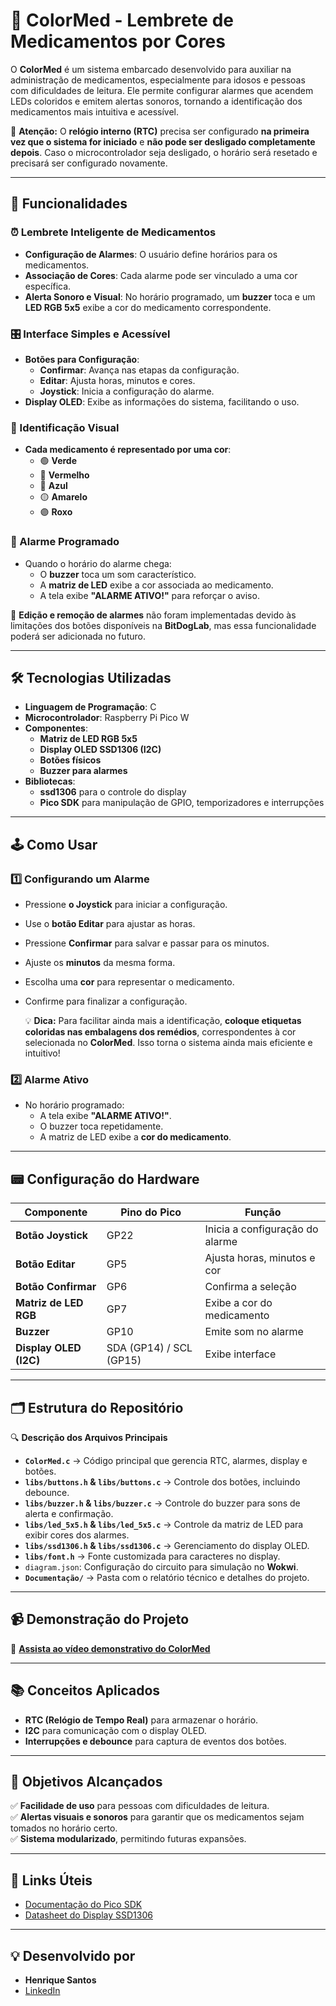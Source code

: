 # 🏥 ColorMed - Lembrete de Medicamentos por Cores  

O **ColorMed** é um sistema embarcado desenvolvido para auxiliar na administração de medicamentos, especialmente para idosos e pessoas com dificuldades de leitura. Ele permite configurar alarmes que acendem LEDs coloridos e emitem alertas sonoros, tornando a identificação dos medicamentos mais intuitiva e acessível.  

📌 **Atenção:** O **relógio interno (RTC)** precisa ser configurado **na primeira vez que o sistema for iniciado** e **não pode ser desligado completamente depois**. Caso o microcontrolador seja desligado, o horário será resetado e precisará ser configurado novamente.  

---

## 🚀 Funcionalidades  

### ⏰ Lembrete Inteligente de Medicamentos  
- **Configuração de Alarmes**: O usuário define horários para os medicamentos.  
- **Associação de Cores**: Cada alarme pode ser vinculado a uma cor específica.  
- **Alerta Sonoro e Visual**: No horário programado, um **buzzer** toca e um **LED RGB 5x5** exibe a cor do medicamento correspondente.  

### 🎛️ Interface Simples e Acessível  
- **Botões para Configuração**:  
  - **Confirmar**: Avança nas etapas da configuração.  
  - **Editar**: Ajusta horas, minutos e cores.  
  - **Joystick**: Inicia a configuração do alarme.  
- **Display OLED**: Exibe as informações do sistema, facilitando o uso.  

### 🎨 Identificação Visual  
- **Cada medicamento é representado por uma cor**:  
  - 🟢 **Verde**  
  - 🔴 **Vermelho**  
  - 🔵 **Azul**  
  - 🟡 **Amarelo**  
  - 🟣 **Roxo**  

### 🔔 Alarme Programado  
- Quando o horário do alarme chega:  
  - O **buzzer** toca um som característico.  
  - A **matriz de LED** exibe a cor associada ao medicamento.  
  - A tela exibe **"ALARME ATIVO!"** para reforçar o aviso.  

📌 **Edição e remoção de alarmes** não foram implementadas devido às limitações dos botões disponíveis na **BitDogLab**, mas essa funcionalidade poderá ser adicionada no futuro.  

---

## 🛠️ Tecnologias Utilizadas  

- **Linguagem de Programação**: C  
- **Microcontrolador**: Raspberry Pi Pico W
- **Componentes**:  
  - **Matriz de LED RGB 5x5**  
  - **Display OLED SSD1306 (I2C)**  
  - **Botões físicos**  
  - **Buzzer para alarmes**  
- **Bibliotecas**:  
  - **ssd1306** para o controle do display  
  - **Pico SDK** para manipulação de GPIO, temporizadores e interrupções  

---

## 🕹️ Como Usar  

### 1️⃣ Configurando um Alarme  
- Pressione **o Joystick** para iniciar a configuração.  
- Use o **botão Editar** para ajustar as horas.  
- Pressione **Confirmar** para salvar e passar para os minutos.  
- Ajuste os **minutos** da mesma forma.  
- Escolha uma **cor** para representar o medicamento.  
- Confirme para finalizar a configuração.

  💡 **Dica:** Para facilitar ainda mais a identificação, **coloque etiquetas coloridas nas embalagens dos remédios**, correspondentes à cor selecionada no **ColorMed**. Isso torna o sistema ainda mais eficiente e intuitivo!  

### 2️⃣ Alarme Ativo  
- No horário programado:  
  - A tela exibe **"ALARME ATIVO!"**.  
  - O buzzer toca repetidamente.  
  - A matriz de LED exibe a **cor do medicamento**.  

---

## 📟 Configuração do Hardware  

| Componente             | Pino do Pico | Função |
|------------------------|-------------|-------------------------------|
| **Botão Joystick**     | GP22        | Inicia a configuração do alarme |
| **Botão Editar**       | GP5         | Ajusta horas, minutos e cor |
| **Botão Confirmar**    | GP6         | Confirma a seleção |
| **Matriz de LED RGB**  | GP7         | Exibe a cor do medicamento |
| **Buzzer**            | GP10        | Emite som no alarme |
| **Display OLED (I2C)** | SDA (GP14) / SCL (GP15) | Exibe interface |

---

## 🗂️ Estrutura do Repositório  


🔍 **Descrição dos Arquivos Principais**  

- **`ColorMed.c`** → Código principal que gerencia RTC, alarmes, display e botões.  
- **`libs/buttons.h` & `libs/buttons.c`** → Controle dos botões, incluindo debounce.  
- **`libs/buzzer.h` & `libs/buzzer.c`** → Controle do buzzer para sons de alerta e confirmação.  
- **`libs/led_5x5.h` & `libs/led_5x5.c`** → Controle da matriz de LED para exibir cores dos alarmes.  
- **`libs/ssd1306.h` & `libs/ssd1306.c`** → Gerenciamento do display OLED.  
- **`libs/font.h`** → Fonte customizada para caracteres no display.
- `diagram.json`: Configuração do circuito para simulação no **Wokwi**.  
- **`Documentação/`** → Pasta com o relatório técnico e detalhes do projeto.  

---

## 📹 Demonstração do Projeto  

🎥 **[Assista ao vídeo demonstrativo do ColorMed]()** 

---

## 📚 Conceitos Aplicados  

- **RTC (Relógio de Tempo Real)** para armazenar o horário. 
- **I2C** para comunicação com o display OLED.  
- **Interrupções e debounce** para captura de eventos dos botões.  

---

## 🎯 Objetivos Alcançados  

✅ **Facilidade de uso** para pessoas com dificuldades de leitura.  
✅ **Alertas visuais e sonoros** para garantir que os medicamentos sejam tomados no horário certo.  
✅ **Sistema modularizado**, permitindo futuras expansões.  

---

## 🔗 Links Úteis  

- [Documentação do Pico SDK](https://raspberrypi.github.io/pico-sdk-doxygen/index.html)  
- [Datasheet do Display SSD1306](https://cdn-shop.adafruit.com/datasheets/SSD1306.pdf)  

---

## 💡 Desenvolvido por  

- **Henrique Santos**  
- [LinkedIn](https://www.linkedin.com/in/dev-henriqueo-santos/)

